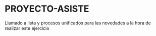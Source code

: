 # PROYECTO-ASISTE
Llamado a lista y procesos unificados para las novedades a la hora de realizar este ejercicio 
